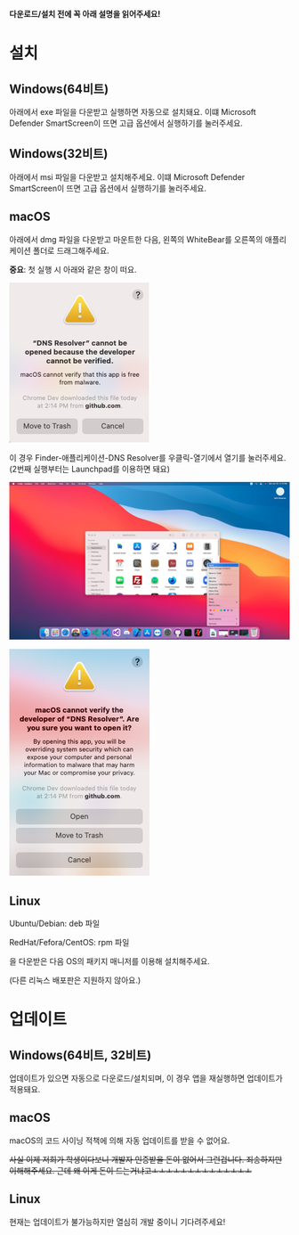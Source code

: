 **다운로드/설치 전에 꼭 아래 설명을 읽어주세요!**

# 설치

## Windows(64비트)

아래에서 exe 파일을 다운받고 실행하면 자동으로 설치돼요. 이떄 Microsoft Defender SmartScreen이 뜨면 고급 옵션에서 실행하기를 눌러주세요.

## Windows(32비트)

아래에서 msi 파일을 다운받고 설치해주세요. 이떄 Microsoft Defender SmartScreen이 뜨면 고급 옵션에서 실행하기를 눌러주세요.

## macOS

아래에서 dmg 파일을 다운받고 마운트한 다음, 왼쪽의 WhiteBear를 오른쪽의 애플리케이션 폴더로 드래그해주세요.

**__중요__**: 첫 실행 시 아래와 같은 창이 떠요. 

![Blocked](./macos-blocked.png)

이 경우 Finder-애플리케이션-DNS Resolver를 우클릭-열기에서 열기를 눌러주세요. (2번째 실행부터는 Launchpad를 이용하면 돼요)

![Open-1](./macos-open-1.png)

![Open-2](./macos-open-2.png)

## Linux

Ubuntu/Debian: deb 파일

RedHat/Fefora/CentOS: rpm 파일

을 다운받은 다음 OS의 패키지 매니저를 이용해 설치해주세요.

(다른 리눅스 배포판은 지원하지 않아요.)

# 업데이트

## Windows(64비트, 32비트)

업데이트가 있으면 자동으로 다운로드/설치되며, 이 경우 앱을 재실행하면 업데이트가 적용돼요.

## macOS

macOS의 코드 사이닝 적책에 의해 자동 업데이트를 받을 수 없어요.

~~사실 이제 저희가 학생이다보니 개발자 인증받을 돈이 없어서 그런겁니다. 죄송하지만 이해해주세요. 근데 왜 이게 돈이 드는거냐고ㅗㅗㅗㅗㅗㅗㅗㅗㅗㅗㅗㅗㅗㅗ~~

## Linux

현재는 업데이트가 불가능하지만 열심히 개발 중이니 기다려주세요!